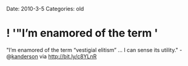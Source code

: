 Date: 2010-3-5
Categories: old

# ! '"I’m enamored of the term '

"I’m enamored of the term “vestigial elitism” ... I can sense its utility." - @<a href="http://twitter.com/kanderson" class="aktt_username">kanderson</a> via <a href="http://bit.ly/c8YLnR" rel="nofollow">http://bit.ly/c8YLnR</a>
